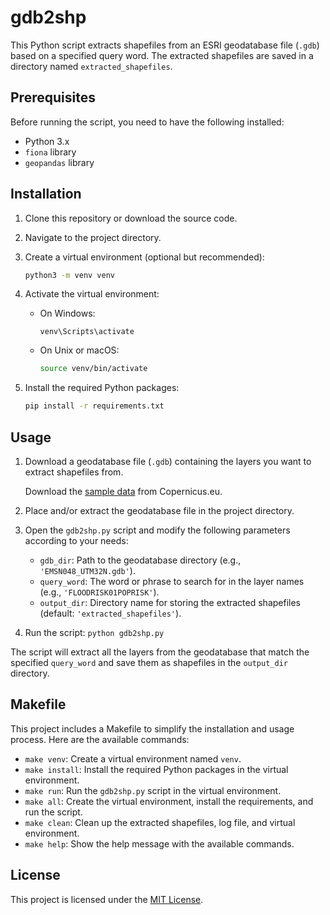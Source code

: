 # gdb2shp

This Python script extracts shapefiles from an ESRI geodatabase file (`.gdb`) based on a specified query word. The extracted shapefiles are saved in a directory named `extracted_shapefiles`.

## Prerequisites

Before running the script, you need to have the following installed:

- Python 3.x
- `fiona` library
- `geopandas` library

## Installation

1. Clone this repository or download the source code.

2. Navigate to the project directory.

3. Create a virtual environment (optional but recommended): 

    ```bash 
    python3 -m venv venv
    ```

4. Activate the virtual environment:

   - On Windows:

     ```
     venv\Scripts\activate
     ```

   - On Unix or macOS:

     ```bash
     source venv/bin/activate
     ```

5. Install the required Python packages: 

    ```bash
    pip install -r requirements.txt
    ```

## Usage

1. Download a geodatabase file (`.gdb`) containing the layers you want to extract shapefiles from.

     Download the [sample data](https://emergency.copernicus.eu/mapping/list-of-components/EMSN177/ALL/ALL) from Copernicus.eu.

2. Place and/or extract the geodatabase file in the project directory.

3. Open the `gdb2shp.py` script and modify the following parameters according to your needs:

   - `gdb_dir`: Path to the geodatabase directory (e.g., `'EMSN048_UTM32N.gdb'`).
   - `query_word`: The word or phrase to search for in the layer names (e.g., `'FLOODRISK01POPRISK'`).
   - `output_dir`: Directory name for storing the extracted shapefiles (default: `'extracted_shapefiles'`).

4. Run the script: `python gdb2shp.py`

The script will extract all the layers from the geodatabase that match the specified `query_word` and save them as shapefiles in the `output_dir` directory.

## Makefile

This project includes a Makefile to simplify the installation and usage process. Here are the available commands:

- `make venv`: Create a virtual environment named `venv`.
- `make install`: Install the required Python packages in the virtual environment.
- `make run`: Run the `gdb2shp.py` script in the virtual environment.
- `make all`: Create the virtual environment, install the requirements, and run the script.
- `make clean`: Clean up the extracted shapefiles, log file, and virtual environment.
- `make help`: Show the help message with the available commands.

## License

This project is licensed under the [MIT License](LICENSE).



